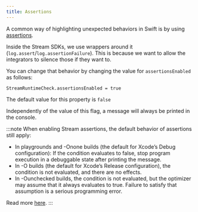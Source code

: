 ```yaml
---
title: Assertions
---
```


A common way of highlighting unexpected behaviors in Swift is by using [assertions](https://developer.apple.com/documentation/swift/1541112-assert). 

Inside the Stream SDKs, we use wrappers around it (`log.assert`/`log.assertionFailure`). This is because we want to allow the integrators to silence those if they want to.

You can change that behavior by changing the value for `assertionsEnabled` as follows:

```
StreamRuntimeCheck.assertionsEnabled = true
```

The default value for this property is `false`

Independently of the value of this flag, a message will always be printed in the console.

:::note
When enabling Stream assertions, the default behavior of assertions still apply:
- In playgrounds and -Onone builds (the default for Xcode’s Debug configuration): If the condition evaluates to false, stop program execution in a debuggable state after printing the message.
- In -O builds (the default for Xcode’s Release configuration), the condition is not evaluated, and there are no effects.
- In -Ounchecked builds, the condition is not evaluated, but the optimizer may assume that it always evaluates to true. Failure to satisfy that assumption is a serious programming error.

Read more [here](https://developer.apple.com/documentation/swift/1541112-assert). 
:::

